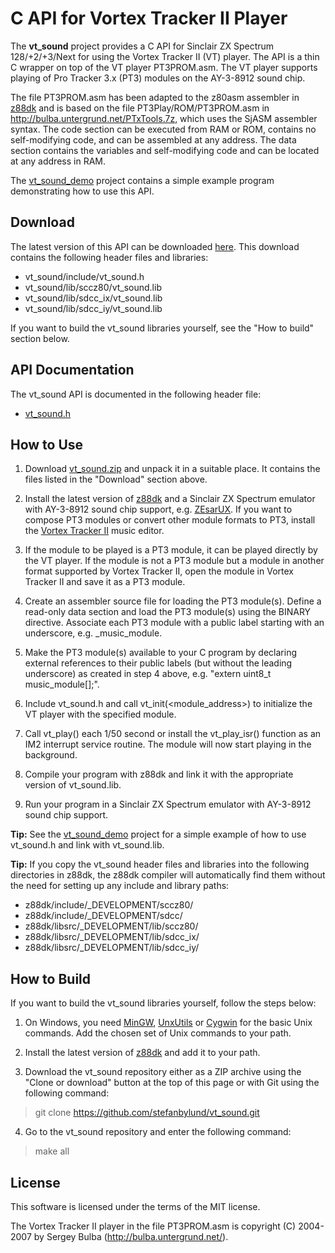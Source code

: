 # C API for Vortex Tracker II Player

The **vt_sound** project provides a C API for Sinclair ZX Spectrum 128/+2/+3/Next
for using the Vortex Tracker II (VT) player. The API is a thin C wrapper on top
of the VT player PT3PROM.asm. The VT player supports playing of Pro Tracker 3.x
(PT3) modules on the AY-3-8912 sound chip.

The file PT3PROM.asm has been adapted to the z80asm assembler in
[z88dk](https://github.com/z88dk/z88dk) and is based on the file
PT3Play/ROM/PT3PROM.asm in http://bulba.untergrund.net/PTxTools.7z, which uses
the SjASM assembler syntax. The code section can be executed from RAM or ROM,
contains no self-modifying code, and can be assembled at any address. The data
section contains the variables and self-modifying code and can be located at any
address in RAM.

The [vt_sound_demo](https://github.com/stefanbylund/vt_sound_demo) project
contains a simple example program demonstrating how to use this API.

## Download

The latest version of this API can be downloaded [here](build/vt_sound.zip).
This download contains the following header files and libraries:

* vt_sound/include/vt_sound.h
* vt_sound/lib/sccz80/vt_sound.lib
* vt_sound/lib/sdcc_ix/vt_sound.lib
* vt_sound/lib/sdcc_iy/vt_sound.lib

If you want to build the vt_sound libraries yourself, see the "How to build"
section below.

## API Documentation

The vt_sound API is documented in the following header file:

* [vt_sound.h](include/vt_sound.h)

## How to Use

1. Download [vt_sound.zip](build/vt_sound.zip) and unpack it in a suitable
place. It contains the files listed in the "Download" section above.

2. Install the latest version of [z88dk](https://github.com/z88dk/z88dk) and
a Sinclair ZX Spectrum emulator with AY-3-8912 sound chip support, e.g.
[ZEsarUX](https://sourceforge.net/projects/zesarux/). If you want to compose
PT3 modules or convert other module formats to PT3, install the
[Vortex Tracker II](http://bulba.untergrund.net/VT1.0beta19Plus.7z) music
editor.

3. If the module to be played is a PT3 module, it can be played directly by the
VT player. If the module is not a PT3 module but a module in another format
supported by Vortex Tracker II, open the module in Vortex Tracker II and save it
as a PT3 module.

4. Create an assembler source file for loading the PT3 module(s). Define a
read-only data section and load the PT3 module(s) using the BINARY directive.
Associate each PT3 module with a public label starting with an underscore, e.g.
_music_module.

5. Make the PT3 module(s) available to your C program by declaring external
references to their public labels (but without the leading underscore) as
created in step 4 above, e.g. "extern uint8_t music_module[];".

6. Include vt_sound.h and call vt_init(<module_address>) to initialize the VT
player with the specified module.

7. Call vt_play() each 1/50 second or install the vt_play_isr() function as
an IM2 interrupt service routine. The module will now start playing in the
background.

8. Compile your program with z88dk and link it with the appropriate version of
vt_sound.lib.

9. Run your program in a Sinclair ZX Spectrum emulator with AY-3-8912 sound chip
support.

**Tip:** See the [vt_sound_demo](https://github.com/stefanbylund/vt_sound_demo)
project for a simple example of how to use vt_sound.h and link with vt_sound.lib.

**Tip:** If you copy the vt_sound header files and libraries into the following
directories in z88dk, the z88dk compiler will automatically find them without
the need for setting up any include and library paths:

* z88dk/include/_DEVELOPMENT/sccz80/
* z88dk/include/_DEVELOPMENT/sdcc/
* z88dk/libsrc/_DEVELOPMENT/lib/sccz80/
* z88dk/libsrc/_DEVELOPMENT/lib/sdcc_ix/
* z88dk/libsrc/_DEVELOPMENT/lib/sdcc_iy/

## How to Build

If you want to build the vt_sound libraries yourself, follow the steps below:

1. On Windows, you need [MinGW](http://www.mingw.org/),
[UnxUtils](https://sourceforge.net/projects/unxutils/) or
[Cygwin](https://www.cygwin.com/) for the basic Unix commands. Add the chosen
set of Unix commands to your path.

2. Install the latest version of [z88dk](https://github.com/z88dk/z88dk) and add
it to your path.

3. Download the vt_sound repository either as a ZIP archive using the
"Clone or download" button at the top of this page or with Git using the
following command:

> git clone https://github.com/stefanbylund/vt_sound.git

4. Go to the vt_sound repository and enter the following command:

> make all

## License

This software is licensed under the terms of the MIT license.

The Vortex Tracker II player in the file PT3PROM.asm is copyright (C) 2004-2007
by Sergey Bulba (http://bulba.untergrund.net/).

